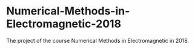 # Numerical-Methods-in-Electromagnetic-2018
The project of the course Numerical Methods in Electromagnetic in 2018.
